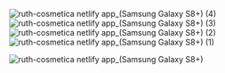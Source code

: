 ![ruth-cosmetica netlify app_(Samsung Galaxy S8+) (4)](https://github.com/user-attachments/assets/ca77a645-bf39-42ad-a1d4-d3524144854f)![ruth-cosmetica netlify app_(Samsung Galaxy S8+) (3)](https://github.com/user-attachments/assets/823463f2-d4df-42fa-9097-4e9c03b7fce4)![ruth-cosmetica netlify app_(Samsung Galaxy S8+) (2)](https://github.com/user-attachments/assets/2a010bd9-1a25-452c-8404-542716fa314e)![ruth-cosmetica netlify app_(Samsung Galaxy S8+) (1)](https://github.com/user-attachments/assets/5f9c2a1f-9ea0-4950-b27b-2321045bb0f0)

![ruth-cosmetica netlify app_(Samsung Galaxy S8+)](https://github.com/user-attachments/assets/a9f589c1-a995-42b0-b44a-176c5a2f2c89)
